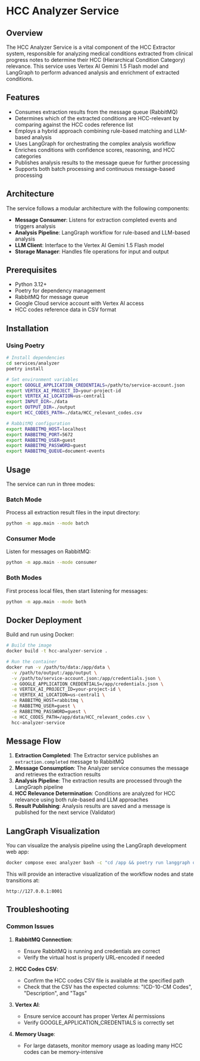 # HCC Analyzer Service

## Overview

The HCC Analyzer Service is a vital component of the HCC Extractor system, responsible for analyzing medical conditions extracted from clinical progress notes to determine their HCC (Hierarchical Condition Category) relevance. This service uses Vertex AI Gemini 1.5 Flash model and LangGraph to perform advanced analysis and enrichment of extracted conditions.

## Features

- Consumes extraction results from the message queue (RabbitMQ)
- Determines which of the extracted conditions are HCC-relevant by comparing against the HCC codes reference list
- Employs a hybrid approach combining rule-based matching and LLM-based analysis
- Uses LangGraph for orchestrating the complex analysis workflow
- Enriches conditions with confidence scores, reasoning, and HCC categories
- Publishes analysis results to the message queue for further processing
- Supports both batch processing and continuous message-based processing

## Architecture

The service follows a modular architecture with the following components:

- **Message Consumer**: Listens for extraction completed events and triggers analysis
- **Analysis Pipeline**: LangGraph workflow for rule-based and LLM-based analysis
- **LLM Client**: Interface to the Vertex AI Gemini 1.5 Flash model
- **Storage Manager**: Handles file operations for input and output

## Prerequisites

- Python 3.12+
- Poetry for dependency management
- RabbitMQ for message queue
- Google Cloud service account with Vertex AI access
- HCC codes reference data in CSV format

## Installation

### Using Poetry

```bash
# Install dependencies
cd services/analyzer
poetry install

# Set environment variables
export GOOGLE_APPLICATION_CREDENTIALS=/path/to/service-account.json
export VERTEX_AI_PROJECT_ID=your-project-id
export VERTEX_AI_LOCATION=us-central1
export INPUT_DIR=./data
export OUTPUT_DIR=./output
export HCC_CODES_PATH=./data/HCC_relevant_codes.csv

# RabbitMQ configuration
export RABBITMQ_HOST=localhost
export RABBITMQ_PORT=5672
export RABBITMQ_USER=guest
export RABBITMQ_PASSWORD=guest
export RABBITMQ_QUEUE=document-events
```

## Usage

The service can run in three modes:

### Batch Mode

Process all extraction result files in the input directory:

```bash
python -m app.main --mode batch
```

### Consumer Mode

Listen for messages on RabbitMQ:

```bash
python -m app.main --mode consumer
```

### Both Modes

First process local files, then start listening for messages:

```bash
python -m app.main --mode both
```

## Docker Deployment

Build and run using Docker:

```bash
# Build the image
docker build -t hcc-analyzer-service .

# Run the container
docker run -v /path/to/data:/app/data \
  -v /path/to/output:/app/output \
  -v /path/to/service-account.json:/app/credentials.json \
  -e GOOGLE_APPLICATION_CREDENTIALS=/app/credentials.json \
  -e VERTEX_AI_PROJECT_ID=your-project-id \
  -e VERTEX_AI_LOCATION=us-central1 \
  -e RABBITMQ_HOST=rabbitmq \
  -e RABBITMQ_USER=guest \
  -e RABBITMQ_PASSWORD=guest \
  -e HCC_CODES_PATH=/app/data/HCC_relevant_codes.csv \
  hcc-analyzer-service
```

## Message Flow

1. **Extraction Completed**: The Extractor service publishes an `extraction.completed` message to RabbitMQ
2. **Message Consumption**: The Analyzer service consumes the message and retrieves the extraction results
3. **Analysis Pipeline**: The extraction results are processed through the LangGraph pipeline
4. **HCC Relevance Determination**: Conditions are analyzed for HCC relevance using both rule-based and LLM approaches
5. **Result Publishing**: Analysis results are saved and a message is published for the next service (Validator)

## LangGraph Visualization

You can visualize the analysis pipeline using the LangGraph development web app:

```bash
docker compose exec analyzer bash -c "cd /app && poetry run langgraph dev --host 0.0.0.0 --port 8001"
```

This will provide an interactive visualization of the workflow nodes and state transitions at:

```
http://127.0.0.1:8001
```

## Troubleshooting

### Common Issues

1. **RabbitMQ Connection**:
   - Ensure RabbitMQ is running and credentials are correct
   - Verify the virtual host is properly URL-encoded if needed

2. **HCC Codes CSV**:
   - Confirm the HCC codes CSV file is available at the specified path
   - Check that the CSV has the expected columns: "ICD-10-CM Codes", "Description", and "Tags"

3. **Vertex AI**:
   - Ensure service account has proper Vertex AI permissions
   - Verify GOOGLE_APPLICATION_CREDENTIALS is correctly set

4. **Memory Usage**:
   - For large datasets, monitor memory usage as loading many HCC codes can be memory-intensive
